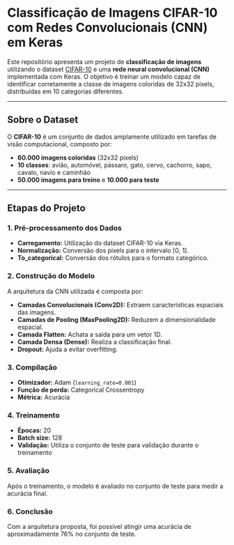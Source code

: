 # Classificação de Imagens CIFAR-10 com Redes Convolucionais (CNN) em Keras

Este repositório apresenta um projeto de **classificação de imagens** utilizando o dataset [CIFAR-10](https://www.cs.toronto.edu/~kriz/cifar.html) e uma **rede neural convolucional (CNN)** implementada com Keras. O objetivo é treinar um modelo capaz de identificar corretamente a classe de imagens coloridas de 32x32 pixels, distribuídas em 10 categorias diferentes.

---

## Sobre o Dataset

O **CIFAR-10** é um conjunto de dados amplamente utilizado em tarefas de visão computacional, composto por:

- **60.000 imagens coloridas** (32x32 pixels)
- **10 classes**: avião, automóvel, pássaro, gato, cervo, cachorro, sapo, cavalo, navio e caminhão
- **50.000 imagens para treino** e **10.000 para teste**

---

## Etapas do Projeto

### 1. Pré-processamento dos Dados

- **Carregamento:** Utilização do dataset CIFAR-10 via Keras.
- **Normalização:** Conversão dos pixels para o intervalo [0, 1].
- **To_categorical:** Conversão dos rótulos para o formato categórico.

### 2. Construção do Modelo

A arquitetura da CNN utilizada é composta por:

- **Camadas Convolucionais (Conv2D):** Extraem características espaciais das imagens.
- **Camadas de Pooling (MaxPooling2D):** Reduzem a dimensionalidade espacial.
- **Camada Flatten:** Achata a saída para um vetor 1D.
- **Camada Densa (Dense):** Realiza a classificação final.
- **Dropout:** Ajuda a evitar overfitting.


### 3. Compilação

- **Otimizador:** Adam (`learning_rate=0.001`)
- **Função de perda:** Categorical Crossentropy
- **Métrica:** Acurácia

### 4. Treinamento

- **Épocas:** 20
- **Batch size:** 128
- **Validação:** Utiliza o conjunto de teste para validação durante o treinamento

### 5. Avaliação

Após o treinamento, o modelo é avaliado no conjunto de teste para medir a acurácia final.

### 6. Conclusão

Com a arquitetura proposta, foi possível atingir uma acurácia de aproximadamente 76% no conjunto de teste.

